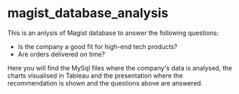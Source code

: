 # magist_database_analysis
This is an anlysis of Magist database to answer the following questions:
- Is the company a good fit for high-end tech products?
- Are orders delivered on time?

Here you will find the MySql files where the company's data is analysed, the charts visualised in Tableau and the presentation where the recommendation is shown and the questions above are answered.
